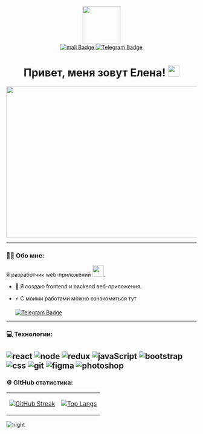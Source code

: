 <div id="header" align="center">
<div>
 <img src="https://media.giphy.com/media/RN8FdaB6T1bkkI5n4I/giphy.gif" width="100"/>
</div>
</div>
<div id="badges" align="center">
  <a href="mailto:lena.svyatoshenko@mail.ru">
    <img src="https://img.shields.io/badge/mail-blue?style=for-the-badge&logo=mail&logoColor=white" alt="mail Badge"/>
  </a>
  <a href="mailto:mail@ElenaSvyatoshenko.ru">
    <img src="https://img.shields.io/badge/Telegram-blue?style=for-the-badge&logo=telegram&logoColor=white" alt="Telegram Badge"/>
  </a>
</div>

<h1  align="center">
  Привет, меня зовут Елена!
  <img src="https://media.giphy.com/media/hvRJCLFzcasrR4ia7z/giphy.gif" width="30px"/>
</h1>
<div align="center">
  <img src="https://media.giphy.com/media/W2KZgZo97jtC313Hn9/giphy.gif" width="600" height="400"/>
</div>
</div>

--- 
### :woman_technologist: Обо мне:
Я разработчик web-приложений  <img src="https://media.giphy.com/media/WUlplcMpOCEmTGBtBW/giphy.gif" width="30px">. 

- :telescope: Я создаю frontend и backend веб-приложения.

- :zap: С моими работами можно ознакомиться тут
  <div>
  <a href="https://visionary-pudding-d1ce6a.netlify.app/">
    <img src="https://img.shields.io/badge/Портфолио-blue?style=for-the-badge&logoColor=white" alt="Telegram Badge"/>
  </a></div>

---
### 💻 Технологии:
![react](https://img.shields.io/badge/-REACT-090909?style=for-the-badge&logo=react)
![node](https://img.shields.io/badge/-node-090909?style=for-the-badge&logo=node)
![redux](https://img.shields.io/badge/-redux-090909?style=for-the-badge&logo=redux)
![javaScript](https://img.shields.io/badge/-javaScript-090909?style=for-the-badge&logo=javaScript)
![bootstrap](https://img.shields.io/badge/-bootstrap-090909?style=for-the-badge&logo=bootstrap)
![css](https://img.shields.io/badge/-css3-090909?style=for-the-badge&logo=css3&logoColor=418acf)
![git](https://img.shields.io/badge/-git-090909?style=for-the-badge&logo=git&logoColor=ef3c2d)
![figma](https://img.shields.io/badge/-figma-090909?style=for-the-badge&logo=figma&logoColor=0acf84)
![photoshop](https://img.shields.io/badge/-photoshop-090909?style=for-the-badge&logo=photoshop)
---

### ⚙️ GitHub статистика:
<table>
<tr>
<td>

[![GitHub Streak](https://github-readme-streak-stats.herokuapp.com?user=Sv-Alena&theme=dark&align="left" )](https://git.io/streak-stats)
</td>
<td>

[![Top Langs](https://github-readme-stats.vercel.app/api/top-langs/?username=Sv-Alena&theme=dark)](https://github.com/Sv-Alena/github-readme-stats)
</td>

</table

<kbd>
<image src="https://ptzgovorit.ru/sites/default/files/original_nodes/aurora-borealis-32-cool-wallpapers-hd.jpg" alt="night">
</kbd>
